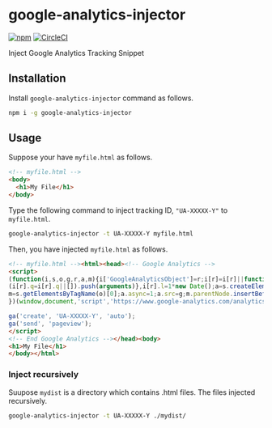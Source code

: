 # google-analytics-injector
[![npm](https://img.shields.io/npm/v/google-analytics-injector.svg)](https://www.npmjs.com/package/google-analytics-injector) [![CircleCI](https://circleci.com/gh/nwtgck/google-analytics-injector-npm.svg?style=shield)](https://circleci.com/gh/nwtgck/google-analytics-injector-npm)

Inject Google Analytics Tracking Snippet

## Installation

Install `google-analytics-injector` command as follows.

```bash
npm i -g google-analytics-injector
```

## Usage

Suppose your have `myfile.html` as follows.

```html
<!-- myfile.html -->
<body>
  <h1>My File</h1>
</body>
```

Type the following command to inject tracking ID, `"UA-XXXXX-Y"` to `myfile.html`.

```bash
google-analytics-injector -t UA-XXXXX-Y myfile.html
```

Then, you have injected `myfile.html` as follows.

```html
<!-- myfile.html --><html><head><!-- Google Analytics -->
<script>
(function(i,s,o,g,r,a,m){i['GoogleAnalyticsObject']=r;i[r]=i[r]||function(){
(i[r].q=i[r].q||[]).push(arguments)},i[r].l=1*new Date();a=s.createElement(o),
m=s.getElementsByTagName(o)[0];a.async=1;a.src=g;m.parentNode.insertBefore(a,m)
})(window,document,'script','https://www.google-analytics.com/analytics.js','ga');

ga('create', 'UA-XXXXX-Y', 'auto');
ga('send', 'pageview');
</script>
<!-- End Google Analytics --></head><body>
<h1>My File</h1>
</body></html>
```

### Inject recursively

Suupose `mydist` is a directory which contains .html files. The files injected recursively. 

```bash
google-analytics-injector -t UA-XXXXX-Y ./mydist/
```
